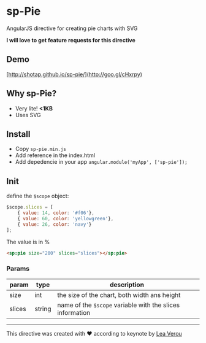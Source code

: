 # sp-Pie
AngularJS directive for creating pie charts with SVG

__I will love to get feature requests for this directive__

## Demo
[http://shotap.github.io/sp-pie/](http://goo.gl/cHxrpy)

## Why sp-Pie?
* Very lite! __<1KB__
* Uses SVG

## Install
* Copy `sp-pie.min.js`
* Add reference in the index.html
* Add depedencie in your app `angular.module('myApp', ['sp-pie']);` 

## Init
define the `$scope` object:
```javascript
$scope.slices = [
    { value: 14, color: '#f06'},
    { value: 60, color: 'yellowgreen'},
    { value: 26, color: 'navy'}
];
```
The value is in %

```html
<sp:pie size="200" slices="slices"></sp:pie>
```

### Params
param       | type     | description
------------|----------|----------------------------------------------------
size        | int      | the size of the chart, both width ans height
slices      | string   | name of the `$scope` variable with the slices information

---

This directive was created with ♥ according to keynote by [Lea Verou](http://lea.verou.me/)  

